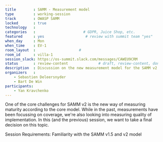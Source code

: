 ```yaml
---
title        : SAMM - Measurement model
type         : working-session
track        : OWASP SAMM
locked       : true
technology   :
categories   :                      # GDPR, Juice Shop, etc.
featured     : yes                   # review with summit team "yes"
when_day     : Mon
when_time    : EV-1
room_layout  :                    #
room_id      : villa-1
session_slack: https://os-summit.slack.com/messages/CAWEU9CRM
status       : review-content              # draft, review-content, done
description  : Discussion on the new measurement model for the SAMM v2 project
organizers   :
    - Sebastien Deleersnyder
    - Bart De Win
participants:
    - Yan Kravchenko
---
```


One of the core challenges for SAMM v2 is the new way of measuring maturity according to the core model. While in the past, measurements have been focussing on coverage, we're also looking into measuring quality of implementation. In this (and the previous) session, we want to take a final decision on this topic.

Session Requirements: Familiarity with the SAMM v1.5 and v2 model
